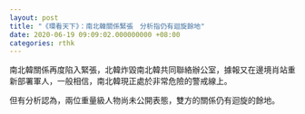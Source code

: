 ```yaml
---
layout: post
title: "《環看天下》：南北韓關係緊張　分析指仍有迴旋餘地"
date: 2020-06-19 09:09:02.000000000 +08:00
categories: rthk
---
```


南北韓關係再度陷入緊張，北韓炸毀南北韓共同聯絡辦公室，據報又在邊境肖站重新部署軍人，一般相信，南北韓現正處於非常危險的警戒線上。

但有分析認為，兩位重量級人物尚未公開表態，雙方的關係仍有迴旋的餘地。
